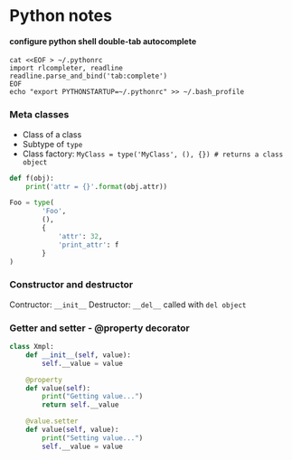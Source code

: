 # Python notes

#### configure python shell double-tab autocomplete

```
cat <<EOF > ~/.pythonrc
import rlcompleter, readline
readline.parse_and_bind('tab:complete')
EOF
echo "export PYTHONSTARTUP=~/.pythonrc" >> ~/.bash_profile
```

### Meta classes

- Class of a class
- Subtype of `type`
- Class factory: `MyClass = type('MyClass', (), {}) # returns a class object`

```python
def f(obj):
    print('attr = {}'.format(obj.attr))

Foo = type(
        'Foo',
        (),
        {
            'attr': 32,
            'print_attr': f
        }
)
```

### Constructor and destructor

Contructor: `__init__`
Destructor: `__del__` called with `del object`

### Getter and setter - @property decorator

```python
class Xmpl:
    def __init__(self, value):
        self.__value = value

    @property
    def value(self):
        print("Getting value...")
        return self.__value

    @value.setter
    def value(self, value):
        print("Setting value...")
        self.__value = value

```
